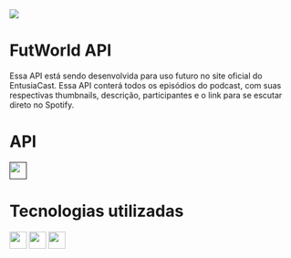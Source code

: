 <img align="center" src="https://ibb.co/8ztz1f0" />

# FutWorld API #

Essa API está sendo desenvolvida para uso futuro no site oficial do EntusiaCast. Essa API conterá todos os episódios do podcast, com suas respectivas thumbnails, descrição, participantes e o link para se escutar direto no Spotify.

# API 

<a href="">
  <img align="center" height="30" width"40" src="https://cdn.jsdelivr.net/gh/devicons/devicon/icons/heroku/heroku-original.svg" />
</a>

# Tecnologias utilizadas #

<div style="display: inline-block">
  <img align="center" height="30" width"40" src="https://cdn.jsdelivr.net/gh/devicons/devicon/icons/nodejs/nodejs-original.svg" />
  <img align="center" height="30" width"40" src="https://cdn.jsdelivr.net/gh/devicons/devicon/icons/express/express-original.svg" />
  <img align="center" height="30" width"40" src="https://cdn.jsdelivr.net/gh/devicons/devicon/icons/mongodb/mongodb-original.svg" />
</div>

